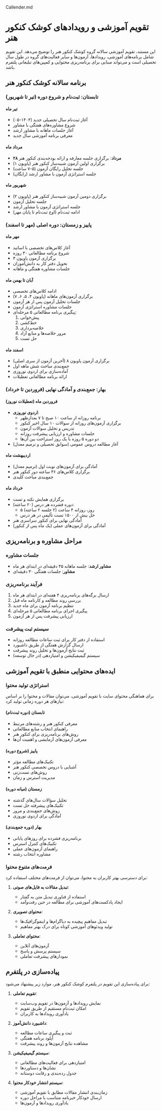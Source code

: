 Callender.md
# تقویم آموزشی و رویدادهای کوشک کنکور هنر

این مستند، تقویم آموزشی سالانه گروه کوشک کنکور هنر را توضیح می‌دهد. این تقویم شامل برنامه‌های آموزشی، رویدادها، آزمون‌ها و سایر فعالیت‌های گروه در طول سال تحصیلی است و می‌تواند مبنایی برای برنامه‌ریزی محتوایی و کمپین‌های تبلیغاتی پلتفرم باشد.

## برنامه سالانه کوشک کنکور هنر

### تابستان: ثبت‌نام و شروع دوره (تیر تا شهریور)

#### تیر ماه
- آغاز ثبت‌نام سال تحصیلی جدید (۱۴۰۴-۰۵)
- شروع مشاوره‌های هفتگی با مشاور
- آغاز جلسات ماهانه با مشاور ارشد
- معرفی برنامه آموزشی سال جدید

#### مرداد ماه
- **۲۸ مرداد**: برگزاری جلسه معارفه و ارائه بودجه‌بندی کنکور هنر
- برگزاری اولین آزمون شبیه‌ساز کنکور هنر (پاویون ۱)
- جلسه تحلیل رایگان آزمون (۵-۷ ساعت)
- جلسه استراتژی آزمون با مشاور ارشد (رایگان)

#### شهریور ماه
- برگزاری دومین آزمون شبیه‌ساز کنکور هنر (پاویون ۲)
- جلسه تحلیل آزمون
- جلسه استراتژی آزمون با مشاور ارشد
- ادامه ثبت‌نام (اوج ثبت‌نام تا پایان مهر)

### پاییز و زمستان: دوره اصلی (مهر تا اسفند)

#### مهر ماه
- آغاز کلاس‌های تخصصی با اساتید
- شروع برنامه مطالعاتی ۳۰ روزه
- برگزاری آزمون پاویون ۳
- تحویل دفتر کار به دانش‌آموزان
- جلسات مشاوره هفتگی و ماهانه

#### آبان تا بهمن ماه
- ادامه کلاس‌های تخصصی
- برگزاری آزمون‌های ماهانه (پاویون ۴، ۵، ۶، ۷)
- جلسات تحلیل آزمون پس از هر آزمون
- جلسات مشاوره استراتژی آزمون
- پیگیری برنامه مطالعاتی ۵ مرحله‌ای:
  1. پیش‌خوانی
  2. خط‌کشی
  3. خلاصه‌برداری
  4. مرور خلاصه‌ها و منابع آزاد
  5. حل تست

#### اسفند ماه
- برگزاری آزمون پاویون ۸ (آخرین آزمون از سری اصلی)
- جمع‌بندی مباحث شش ماهه اول
- آماده‌سازی برای اردوی نوروزی
- ارائه برنامه مطالعاتی تعطیلات

### بهار: جمع‌بندی و آمادگی نهایی (فروردین تا خرداد)

#### فروردین ماه (تعطیلات نوروز)
- **اردوی نوروزی**:
  - برنامه روزانه از ساعت ۱۰ صبح تا ۷ بعدازظهر
  - برگزاری آزمون‌های روزانه از سوالات ۱۰ سال اخیر کنکور
  - تدریس و تحلیل سوالات آزمون
  - جلسات مشاوره و ارزیابی پیشرفت روزانه
  - دو دوره ۵ روزه با یک روز استراحت بین آن‌ها
- آغاز مطالعه دروس عمومی (سوابق تحصیلی و ترمیم معدل)

#### اردیبهشت ماه
- آمادگی برای آزمون‌های نوبت اول (ترمیم معدل)
- برگزاری کلاس‌های ۳۶ ساعته دور کنکور هنر
- جمع‌بندی مباحث کلیدی

#### خرداد ماه
- برگزاری همایش نکته و تست
- دوره فشرده هر درس (۲۰ ساعته):
  - ۵ روز، روزانه ۴ ساعت (۲ جلسه ۲ ساعته)
  - حل بیش از ۱۵۰۰ تست تألیفی در هر درس
- آمادگی نهایی برای کنکور سراسری هنر
- آمادگی برای آزمون‌های عملی (یک ماه پس از کنکور)

## مراحل مشاوره و برنامه‌ریزی

### جلسات مشاوره
- **مشاور ارشد**: جلسه ماهانه ۴۵ دقیقه‌ای در ابتدای هر ماه
- **مشاور**: جلسات هفتگی ۳۰ دقیقه‌ای

### فرآیند برنامه‌ریزی
1. ارسال برگه‌های برنامه‌ریزی ۴ هفته‌ای در ابتدای هر ماه
2. بررسی روند مطالعه و کارنامه ماه قبل
3. تنظیم برنامه آزمون برای ماه جدید
4. پیگیری اجرای برنامه مطالعاتی ۵ مرحله‌ای
5. ارزیابی پیشرفت پس از هر آزمون

### سیستم ثبت پیشرفت
- استفاده از دفتر کار برای ثبت ساعات مطالعه روزانه
- ارسال گزارش هفتگی از طریق داشبورد
- ثبت نتایج آزمون‌ها و تحلیل روند پیشرفت
- سیستم گیمیفیکیشن و امتیازدهی (در حال توسعه)

## ایده‌های محتوایی منطبق با تقویم آموزشی

### استراتژی تولید محتوا
برای هماهنگی محتوای سایت با تقویم آموزشی، می‌توان مقالات و محتوا را بر اساس نیازهای هر دوره زمانی تولید کرد:

#### تابستان (دوره ثبت‌نام)
- معرفی کنکور هنر و رشته‌های مرتبط
- راهنمای انتخاب منابع مطالعاتی
- روش‌های برنامه‌ریزی برای کنکور هنر
- معرفی آزمون‌های آزمایشی و اهمیت آن‌ها

#### پاییز (شروع دوره)
- تکنیک‌های مطالعه مؤثر
- آشنایی با دروس تخصصی کنکور هنر
- روش‌های تست‌زنی
- مدیریت استرس و زمان

#### زمستان (میانه دوره)
- تحلیل سؤالات سال‌های گذشته
- تکنیک‌های پیشرفته حل تست
- روش‌های جمع‌بندی و مرور
- آمادگی برای اردوی نوروزی

#### بهار (دوره جمع‌بندی)
- برنامه‌ریزی فشرده برای روزهای پایانی
- تکنیک‌های کنترل استرس
- راهنمای آزمون‌های عملی
- مشاوره انتخاب رشته

### فرمت‌های متنوع محتوا
برای دسترسی بهتر کاربران به محتوا، می‌توان از فرمت‌های مختلف استفاده کرد:

1. **تبدیل مقالات به فایل‌های صوتی**:
   - استفاده از فناوری تبدیل متن به گفتار
   - ایجاد پادکست‌های آموزشی برای مطالعه در حین رفت‌وآمد

2. **محتوای تصویری**:
   - تبدیل مفاهیم پیچیده به دیاگرام‌ها و اینفوگرافیک‌ها
   - تولید ویدئوهای آموزشی کوتاه برای درک بهتر مفاهیم

3. **محتوای تعاملی**:
   - آزمون‌های آنلاین
   - سیستم پرسش و پاسخ
   - نمودارهای پیشرفت تعاملی

## پیاده‌سازی در پلتفرم

برای پیاده‌سازی این تقویم در پلتفرم کوشک کنکور هنر، موارد زیر پیشنهاد می‌شود:

1. **تقویم تعاملی**:
   - نمایش رویدادها و آزمون‌ها در تقویم وب‌سایت
   - امکان ثبت‌نام مستقیم از طریق تقویم
   - یادآوری رویدادها به کاربران

2. **داشبورد دانش‌آموز**:
   - ثبت و پیگیری ساعات مطالعه
   - آپلود برنامه هفتگی
   - مشاهده نتایج آزمون‌ها و روند پیشرفت

3. **سیستم گیمیفیکیشن**:
   - امتیازدهی برای فعالیت‌های مطالعاتی
   - نشان‌ها و دستاوردها
   - جدول رده‌بندی و رقابت دوستانه

4. **سیستم انتشار خودکار محتوا**:
   - زمان‌بندی انتشار مقالات مطابق با تقویم آموزشی
   - ارسال خودکار خبرنامه متناسب با مراحل دوره
   - یادآوری رویدادها و آزمون‌ها
